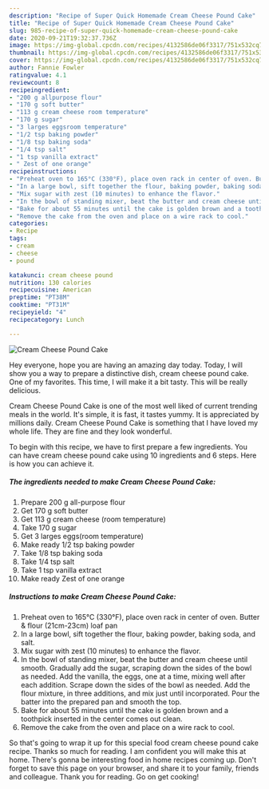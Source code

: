 ```yaml
---
description: "Recipe of Super Quick Homemade Cream Cheese Pound Cake"
title: "Recipe of Super Quick Homemade Cream Cheese Pound Cake"
slug: 985-recipe-of-super-quick-homemade-cream-cheese-pound-cake
date: 2020-09-21T19:32:37.736Z
image: https://img-global.cpcdn.com/recipes/4132586de06f3317/751x532cq70/cream-cheese-pound-cake-recipe-main-photo.jpg
thumbnail: https://img-global.cpcdn.com/recipes/4132586de06f3317/751x532cq70/cream-cheese-pound-cake-recipe-main-photo.jpg
cover: https://img-global.cpcdn.com/recipes/4132586de06f3317/751x532cq70/cream-cheese-pound-cake-recipe-main-photo.jpg
author: Fannie Fowler
ratingvalue: 4.1
reviewcount: 8
recipeingredient:
- "200 g allpurpose flour"
- "170 g soft butter"
- "113 g cream cheese room temperature"
- "170 g sugar"
- "3 larges eggsroom temperature"
- "1/2 tsp baking powder"
- "1/8 tsp baking soda"
- "1/4 tsp salt"
- "1 tsp vanilla extract"
- " Zest of one orange"
recipeinstructions:
- "Preheat oven to 165°C (330°F), place oven rack in center of oven. Butter &amp; flour (21cm-23cm) loaf pan"
- "In a large bowl, sift together the flour, baking powder, baking soda, and salt."
- "Mix sugar with zest (10 minutes) to enhance the flavor."
- "In the bowl of standing mixer, beat the butter and cream cheese until smooth. Gradually add the sugar, scraping down the sides of the bowl as needed. Add the vanilla, the eggs, one at a time, mixing well after each addition. Scrape down the sides of the bowl as needed. Add the flour mixture, in three additions, and mix just until incorporated. Pour the batter into the prepared pan and smooth the top."
- "Bake for about 55 minutes until the cake is golden brown and a toothpick inserted in the center comes out clean."
- "Remove the cake from the oven and place on a wire rack to cool."
categories:
- Recipe
tags:
- cream
- cheese
- pound

katakunci: cream cheese pound 
nutrition: 130 calories
recipecuisine: American
preptime: "PT38M"
cooktime: "PT31M"
recipeyield: "4"
recipecategory: Lunch

---
```



![Cream Cheese Pound Cake](https://img-global.cpcdn.com/recipes/4132586de06f3317/751x532cq70/cream-cheese-pound-cake-recipe-main-photo.jpg)

Hey everyone, hope you are having an amazing day today. Today, I will show you a way to prepare a distinctive dish, cream cheese pound cake. One of my favorites. This time, I will make it a bit tasty. This will be really delicious.



Cream Cheese Pound Cake is one of the most well liked of current trending meals in the world. It's simple, it is fast, it tastes yummy. It is appreciated by millions daily. Cream Cheese Pound Cake is something that I have loved my whole life. They are fine and they look wonderful.


To begin with this recipe, we have to first prepare a few ingredients. You can have cream cheese pound cake using 10 ingredients and 6 steps. Here is how you can achieve it.

<!--inarticleads1-->

##### The ingredients needed to make Cream Cheese Pound Cake:

1. Prepare 200 g all-purpose flour
1. Get 170 g soft butter
1. Get 113 g cream cheese (room temperature)
1. Take 170 g sugar
1. Get 3 larges eggs(room temperature)
1. Make ready 1/2 tsp baking powder
1. Take 1/8 tsp baking soda
1. Take 1/4 tsp salt
1. Take 1 tsp vanilla extract
1. Make ready  Zest of one orange




<!--inarticleads2-->

##### Instructions to make Cream Cheese Pound Cake:

1. Preheat oven to 165°C (330°F), place oven rack in center of oven. Butter &amp; flour (21cm-23cm) loaf pan
1. In a large bowl, sift together the flour, baking powder, baking soda, and salt.
1. Mix sugar with zest (10 minutes) to enhance the flavor.
1. In the bowl of standing mixer, beat the butter and cream cheese until smooth. Gradually add the sugar, scraping down the sides of the bowl as needed. Add the vanilla, the eggs, one at a time, mixing well after each addition. Scrape down the sides of the bowl as needed. Add the flour mixture, in three additions, and mix just until incorporated. Pour the batter into the prepared pan and smooth the top.
1. Bake for about 55 minutes until the cake is golden brown and a toothpick inserted in the center comes out clean.
1. Remove the cake from the oven and place on a wire rack to cool.




So that's going to wrap it up for this special food cream cheese pound cake recipe. Thanks so much for reading. I am confident you will make this at home. There's gonna be interesting food in home recipes coming up. Don't forget to save this page on your browser, and share it to your family, friends and colleague. Thank you for reading. Go on get cooking!
